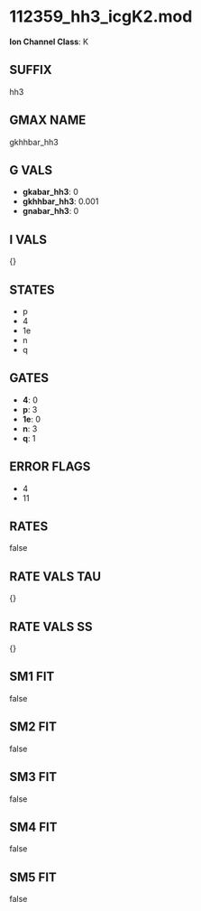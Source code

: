 # 112359_hh3_icgK2.mod

**Ion Channel Class**: K

## SUFFIX

hh3

## GMAX NAME

gkhhbar_hh3

## G VALS

- **gkabar_hh3**: 0
- **gkhhbar_hh3**: 0.001
- **gnabar_hh3**: 0

## I VALS

{}

## STATES

- p
- 4
- 1e
- n
- q

## GATES

- **4**: 0
- **p**: 3
- **1e**: 0
- **n**: 3
- **q**: 1

## ERROR FLAGS

- 4
- 11

## RATES

false

## RATE VALS TAU

{}

## RATE VALS SS

{}

## SM1 FIT

false

## SM2 FIT

false

## SM3 FIT

false

## SM4 FIT

false

## SM5 FIT

false
